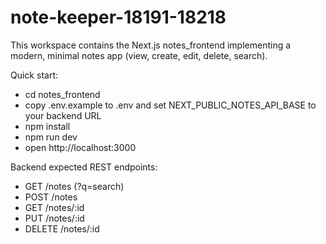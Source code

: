 # note-keeper-18191-18218

This workspace contains the Next.js notes_frontend implementing a modern, minimal notes app (view, create, edit, delete, search).

Quick start:
- cd notes_frontend
- copy .env.example to .env and set NEXT_PUBLIC_NOTES_API_BASE to your backend URL
- npm install
- npm run dev
- open http://localhost:3000

Backend expected REST endpoints:
- GET /notes (?q=search)
- POST /notes
- GET /notes/:id
- PUT /notes/:id
- DELETE /notes/:id